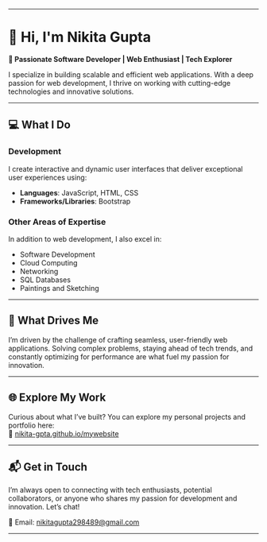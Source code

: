 

---

# 👋 Hi, I'm Nikita Gupta  
**🌟 Passionate Software Developer | Web Enthusiast | Tech Explorer**

I specialize in building scalable and efficient web applications. With a deep passion for web development, I thrive on working with cutting-edge technologies and innovative solutions.

---

## 💻 What I Do

### **Development**  
I create interactive and dynamic user interfaces that deliver exceptional user experiences using:  
- **Languages**: JavaScript, HTML, CSS  
- **Frameworks/Libraries**: Bootstrap  
 

### **Other Areas of Expertise**  
In addition to web development, I also excel in:  
- Software Development  
- Cloud Computing  
- Networking  
- SQL Databases  
- Paintings and Sketching  

---

## 🚀 What Drives Me  
I’m driven by the challenge of crafting seamless, user-friendly web applications. Solving complex problems, staying ahead of tech trends, and constantly optimizing for performance are what fuel my passion for innovation.

---

## 🌐 Explore My Work  
Curious about what I’ve built? You can explore my personal projects and portfolio here:  
🔗 [nikita-gpta.github.io/mywebsite](https://nikita-gpta.github.io/mywebsite/)

---

## 📬 Get in Touch  
I’m always open to connecting with tech enthusiasts, potential collaborators, or anyone who shares my passion for development and innovation. Let’s chat!  

📧 Email: [nikitagupta298489@gmail.com](mailto:nikitagupta298489@gmail.com)

---
